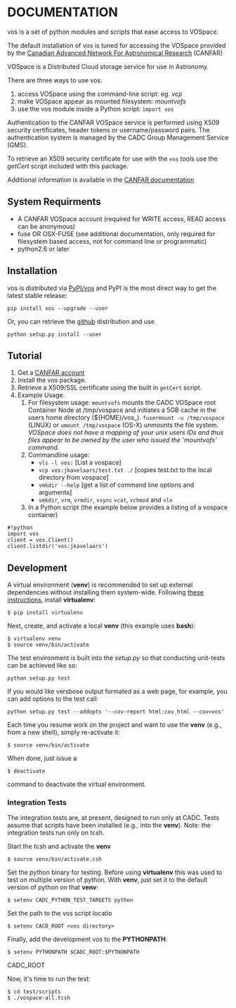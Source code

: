 
# DOCUMENTATION

vos is a set of python modules and scripts that ease access to VOSpace.

The default installation of vos is tuned for accessing the VOSpace provided by the [Canadian Advanced Network For Astronomical Research](http://www.canfar.net/) (CANFAR)

VOSpace is a Distributed Cloud storage service for use in Astronomy.

There are three ways to use vos:
      
1. access VOSpace using the command-line script: eg. *vcp*
1. make VOSpace appear as mounted filesystem: *mountvofs*
1. use the vos module inside a Python script: `import vos`

Authentication to the CANFAR VOSpace service is performed using X509 security certificates, header tokens or username/password pairs.
The authentication system is managed by the CADC Group Management Service (GMS).

To retrieve an X509 security certificate for use with the `vos` tools use the *getCert* script included with this package.

Additional information is available in the [CANFAR documentation](http://www.canfar.net/docs/vospace/)

## System Requirments

* A CANFAR VOSpace account (required for WRITE access, READ access can be anonymous)
* fuse OR OSX-FUSE  (see additional documentation, only required for filesystem  based access, not for command line or programmatic)
* python2.6 or later

## Installation

vos is distributed via [PyPI/vos](pypi.python.org/pypi/vos) and PyPI is the most direct way to get the latest stable release:

`pip install vos --upgrade --user`

Or, you can retrieve the [github](github.com/canfar/vos) distribution and use

 `python setup.py install --user`


## Tutorial

1. Get a [CANFAR account](http://www.canfar.phys.uvic.ca/canfar/auth/request.html)
1. Install the vos package.
1. Retrieve a X509/SSL certificate using the built in `getCert` script.
1. Example Usage.
    1. For filesystem usage: `mountvofs`
  mounts the CADC VOSpace root Container Node at /tmp/vospace and
  initiates a 5GB cache in the users home directory (${HOME}/vos_).
  `fusermount -u /tmp/vospace` (LINUX) or `umount /tmp/vospace` (OS-X) unmounts the file system.
   *VOSpace does not have a mapping of your unix users
   IDs and thus files appear to be owned by the user who issued the
   'mountvofs' command.*
    1. Commandline usage:
        * `vls -l vos:`   [List a vospace]
        * `vcp vos:jkavelaars/test.txt ./`  [copies test.txt to the local directory from vospace]
        * `vmkdir --help` [get a list of command line options and arguments]
        * `vmkdir`, `vrm`, `vrmdir`, `vsync` `vcat`, `vchmod` and `vln`
    1. In a Python script (the example below provides a listing of a vospace container)
```
#!python
import vos
client = vos.Client()
client.listdir('vos:jkavelaars')
```

## Development
A virtual environment (**venv**) is recommended to set up external dependencies without installing them system-wide. Following [these instructions](http://docs.python-guide.org/en/latest/dev/virtualenvs/), install **virtualenv**:
```
$ pip install virtualenv
```

Next, create, and activate a local **venv** (this example uses **bash**):
```
$ virtualenv venv
$ source venv/bin/activate
```
The test environment is built into the *setup.py* so that conducting unit-tests can be achieved like so:
```
python setup.py test
```
If you would like versbose output formated as a web page, for example, you can add options to the test call:
```
python setup.py test --addopts '--cov-report html:cov_html --cov=vos'
```

Each time you resume work on the project and want to use the **venv** (e.g., from a new shell), simply re-activate it:
```
$ source venv/bin/activate
```
When done, just issue a 
```
$ deactivate
```
command to deactivate the virtual environment.


### Integration Tests
The integration tests are, at present, designed to run only at CADC. Tests assume that scripts have been installed (e.g., into the **venv**). 
Note: the integration tests run only on tcsh.

Start the tcsh and activate the **venv**

```
$ source venv/bin/activate.csh
```

Set the python binary for testing. Before using **virtualenv** this was used to test on multiple version of python. With **venv**, just set it to the default version of python on that **venv**:

```
$ setenv CADC_PYTHON_TEST_TARGETS python
```

Set the path to the vos script locatio

```
$ setenv CACD_ROOT <vos directory>
```

Finally, add the development vos to the **PYTHONPATH**:

```
$ setenv PYTHONPATH $CADC_ROOT:$PYTHONPATH
```
CADC_ROOT

Now, it's time to run the test:

```
$ cd test/scripts
$ ./vospace-all.tcsh
```
